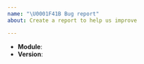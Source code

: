 ```yaml
---
name: "\U0001F41B Bug report"
about: Create a report to help us improve

---
```


<!--
Thank you for reporting a possible bug in Apollo Voyager Server

Please fill in as much of the template below as you can.

Module: if known, please specify the affected module name. (examples: apollo-voyager-server, apollo-voyager-context)
Version: version of the affected module


If possible, please provide code that demonstrates the problem, keeping it as
simple and free of external dependencies as you can.
-->

* **Module**:
* **Version**:

<!-- Please provide more details below this comment. -->